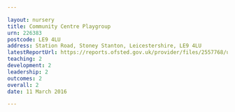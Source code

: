 ```yaml
---

layout: nursery
title: Community Centre Playgroup
urn: 226383
postcode: LE9 4LU
address: Station Road, Stoney Stanton, Leicestershire, LE9 4LU
latestReportUrl: https://reports.ofsted.gov.uk/provider/files/2557768/urn/226383.pdf
teaching: 2
development: 2
leadership: 2
outcomes: 2
overall: 2
date: 11 March 2016

---
```

